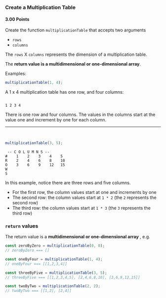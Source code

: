 ### Create a Multiplication Table

#### 3.00 Points

Create the function `multiplicationTable` that accepts two arguments

- `rows`
- `columns`

The `rows` X `columns` represents the dimension of a multiplication table.

The **return value is a multidimensional or one-dimensional array**.

Examples:

```js
multiplicationTable(1, 4);
```

A 1 x 4 multiplication table has one row, and four columns:

```

1 2 3 4

```

There is one row and four columns. The values in the columns start at the value one and increment by one for each column.

<hr>
<br>

```js
multiplicationTable(3, 5);
```

```
 -- C O L U M N S --
#    1    2    3    4    5
R    2    4    6    8    10
O    3    6    9    12   15
W
S

```

In this example, notice there are three rows and five columns.

- For the first row, the column values start at one and increments by one
- The second row: the column values start at `1 * 2` (the `2` represents the second row)
- The third row: the column values start at `1 * 3` (the `3` represents the third row)

### `return` values

The return value is a **multidimensional or one-dimensional array** , e.g.

```js
const zeroByZero = multiplicationTable(0, 0);
// zeroByZero === []

const oneByFour = multiplicationTable(1, 4);
// oneByFour === [[1,2,3,4]]

const threeByFive = multiplicationTable(3, 5);
// threeByFive === [[1,2,3,4,5], [2,4,6,8,10], [3,6,9,12,15]]

const twoByTwo = multiplicationTable(2, 2);
// twoByTwo === [[1,2], [2,4]]
```
